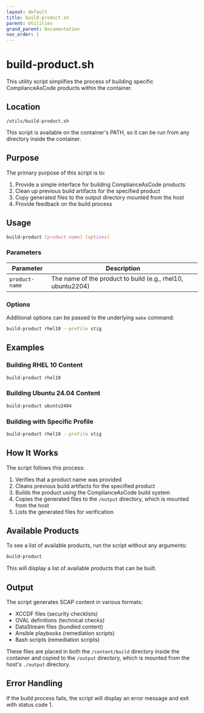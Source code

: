 ```yaml
---
layout: default
title: build-product.sh
parent: Utilities
grand_parent: Documentation
nav_order: 1
---
```


# build-product.sh

This utility script simplifies the process of building specific ComplianceAsCode products within the container.

## Location

`/utils/build-product.sh`

This script is available on the container's PATH, so it can be run from any directory inside the container.

## Purpose

The primary purpose of this script is to:

1. Provide a simple interface for building ComplianceAsCode products
2. Clean up previous build artifacts for the specified product
3. Copy generated files to the output directory mounted from the host
4. Provide feedback on the build process

## Usage

```bash
build-product [product-name] [options]
```

### Parameters

| Parameter | Description |
|-----------|-------------|
| `product-name` | The name of the product to build (e.g., rhel10, ubuntu2204) |

### Options

Additional options can be passed to the underlying `make` command:

```bash
build-product rhel10 --profile stig
```

## Examples

### Building RHEL 10 Content

```bash
build-product rhel10
```

### Building Ubuntu 24.04 Content

```bash
build-product ubuntu2404
```

### Building with Specific Profile

```bash
build-product rhel10 --profile stig
```

## How It Works

The script follows this process:

1. Verifies that a product name was provided
2. Cleans previous build artifacts for the specified product
3. Builds the product using the ComplianceAsCode build system
4. Copies the generated files to the `/output` directory, which is mounted from the host
5. Lists the generated files for verification

## Available Products

To see a list of available products, run the script without any arguments:

```bash
build-product
```

This will display a list of available products that can be built.

## Output

The script generates SCAP content in various formats:

- XCCDF files (security checklists)
- OVAL definitions (technical checks)
- DataStream files (bundled content)
- Ansible playbooks (remediation scripts)
- Bash scripts (remediation scripts)

These files are placed in both the `/content/build` directory inside the container and copied to the `/output` directory, which is mounted from the host's `./output` directory.

## Error Handling

If the build process fails, the script will display an error message and exit with status code 1.